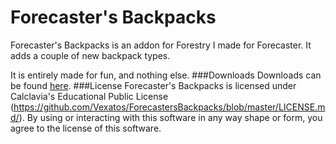Forecaster's Backpacks
======================

Forecaster's Backpacks is an addon for Forestry I made for Forecaster. It adds a couple of new backpack types.

It is entirely made for fun, and nothing else.
###Downloads
Downloads can be found [here](http://files.vex.tty.sh/ForecastersBackpacks/).
###License
Forecaster's Backpacks is licensed under Calclavia's Educational Public License (https://github.com/Vexatos/ForecastersBackpacks/blob/master/LICENSE.md/). By using or interacting with this software in any way shape or form, you agree to the license of this software.
